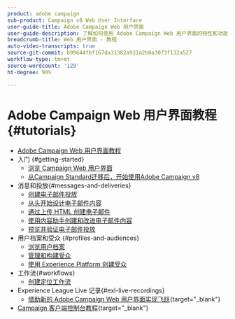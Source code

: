 ```yaml
---
product: adobe campaign
sub-product: Campaign v8 Web User Interface
user-guide-title: Adobe Campaign Web 用户界面
user-guide-description: 了解如何使用 Adobe Campaign Web 用户界面的特性和功能。
breadcrumb-title: Web 用户界面 - 教程
auto-video-transcripts: true
source-git-commit: b99644fbf167da31382a931a2b0a3073f132a527
workflow-type: tm+mt
source-wordcount: '129'
ht-degree: 90%

---
```



# Adobe Campaign Web 用户界面教程 {#tutorials}

+ [Adobe Campaign Web 用户界面教程](/help/ac-web-learn-main/overview.md)
+ 入门 {#getting-started}
   + [浏览 Campaign Web 用户界面](/help/get-started/explore-the-web-ui.md)
   + [从Campaign Standard迁移后，开始使用Adobe Campaign v8](https://experienceleague.adobe.com/docs/campaign-learn/get-started-with-campaign-v8/overview.html)
+ 消息和投放{#messages-and-deliveries}
   + [创建电子邮件投放](/help/deliveries/create-an-email-delivery.md)
   + [从头开始设计电子邮件内容](/help/design-the-delivery/create-email-content-from-scratch.md)
   + [通过上传 HTML 创建电子邮件](/help/design-the-delivery/create-an-email-by-uploading-html.md)
   + [使用内容助手创建和改进电子邮件内容](/help/design-the-delivery/create-and-improve-email-content-with-the-content-assistant.md)
   + [预览并验证电子邮件投放](/help/deliveries/preview-and-proof-an-email-delivery.md)
+ 用户档案和受众 {#profiles-and-audiences}
   + [浏览用户档案](/help/profiles-and-audiences/explore-profiles.md)
   + [管理和构建受众](/help/profiles-and-audiences/manage-and-build-audiences.md)
   + [使用 Experience Platform 创建受众](/help/profiles-and-audiences/create-an-audience-with-experience-platform.md)
+ 工作流{#workflows}
   + [创建定位工作流](/help/workflows/create-a-targeting-workflow.md)
+ Experience League Live 记录{#exl-live-recordings}
   + [借助新的 Adobe Campaign Web 用户界面实现飞跃](https://experienceleague.adobe.com/docs/events/experience-league-live-recordings/episodes/exl-live-episode-02-29-24.html?lang=zh-Hans){target="_blank"}
+ [Campaign 客户端控制台教程](https://experienceleague.adobe.com/docs/campaign-learn/tutorials/overview.html?lang=zh-Hans){target="_blank"}

